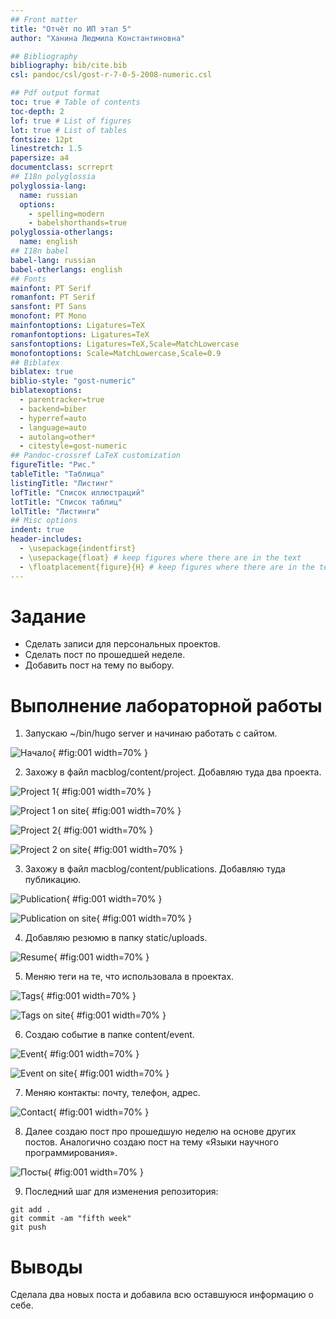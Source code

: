 ```yaml
---
## Front matter
title: "Отчёт по ИП этап 5"
author: "Ханина Людмила Константиновна"

## Bibliography
bibliography: bib/cite.bib
csl: pandoc/csl/gost-r-7-0-5-2008-numeric.csl

## Pdf output format
toc: true # Table of contents
toc-depth: 2
lof: true # List of figures
lot: true # List of tables
fontsize: 12pt
linestretch: 1.5
papersize: a4
documentclass: scrreprt
## I18n polyglossia
polyglossia-lang:
  name: russian
  options:
	- spelling=modern
	- babelshorthands=true
polyglossia-otherlangs:
  name: english
## I18n babel
babel-lang: russian
babel-otherlangs: english
## Fonts
mainfont: PT Serif
romanfont: PT Serif
sansfont: PT Sans
monofont: PT Mono
mainfontoptions: Ligatures=TeX
romanfontoptions: Ligatures=TeX
sansfontoptions: Ligatures=TeX,Scale=MatchLowercase
monofontoptions: Scale=MatchLowercase,Scale=0.9
## Biblatex
biblatex: true
biblio-style: "gost-numeric"
biblatexoptions:
  - parentracker=true
  - backend=biber
  - hyperref=auto
  - language=auto
  - autolang=other*
  - citestyle=gost-numeric
## Pandoc-crossref LaTeX customization
figureTitle: "Рис."
tableTitle: "Таблица"
listingTitle: "Листинг"
lofTitle: "Список иллюстраций"
lotTitle: "Список таблиц"
lolTitle: "Листинги"
## Misc options
indent: true
header-includes:
  - \usepackage{indentfirst}
  - \usepackage{float} # keep figures where there are in the text
  - \floatplacement{figure}{H} # keep figures where there are in the text
---
```


# Задание

* Сделать записи для персональных проектов.
* Сделать пост по прошедшей неделе.
* Добавить пост на тему по выбору. 

# Выполнение лабораторной работы

1. Запускаю ~/bin/hugo server и начинаю работать с сайтом. 

![Начало](image/1.png){ #fig:001 width=70% }

2.  Захожу в файл macblog/content/project. Добавляю туда два проекта. 

![Project 1](image/project1.png){ #fig:001 width=70% }

![Project 1 on site](image/project2.png){ #fig:001 width=70% }

![Project 2](image/saper1.png){ #fig:001 width=70% }

![Project 2 on site](image/saper2.png){ #fig:001 width=70% }

3. Захожу в файл macblog/content/publications. Добавляю туда публикацию.  

![Publication](image/publication.png){ #fig:001 width=70% }

![Publication on site](image/publication2.png){ #fig:001 width=70% }

4. Добавляю резюмю в папку static/uploads. 

![Resume](image/resume.png){ #fig:001 width=70% }

5. Меняю теги на те, что использовала в проектах. 

![Tags](image/tags1.png){ #fig:001 width=70% }

![Tags on site](image/tags2.png){ #fig:001 width=70% }

6. Cоздаю событие в папке content/event. 

![Event](image/event1.png){ #fig:001 width=70% }

![Event on site](image/event2.png){ #fig:001 width=70% }

7. Меняю контакты: почту, телефон, адрес. 

![Contact](image/contact.png){ #fig:001 width=70% }

8. Далее создаю пост про прошедшую неделю на основе других постов. Аналогично создаю пост на тему «Языки научного программирования». 

![Посты](image/post1.png){ #fig:001 width=70% }

9. Последний шаг для изменения репозитория:
```
git add .
git commit -am "fifth week"
git push
```

# Выводы

Сделала два новых поста и добавила всю оставшуюся информацию о себе. 

